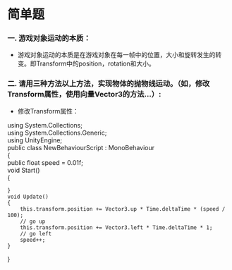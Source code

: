 # 简单题
### 一. 游戏对象运动的本质： ###  
- 游戏对象运动的本质是在游戏对象在每一帧中的位置，大小和旋转发生的转变。即Transform中的position，rotation和大小。  
### 二. 请用三种方法以上方法，实现物体的抛物线运动。（如，修改Transform属性，使用向量Vector3的方法…）: ###  
- 修改Transform属性：  

using System.Collections;  
using System.Collections.Generic;  
using UnityEngine;  
public class NewBehaviourScript : MonoBehaviour  
{  
    public float speed = 0.01f;  
    void Start()  
    {  
        
    }  
    void Update()  
    {  
        this.transform.position += Vector3.up * Time.deltaTime * (speed / 100);  
        // go up  
        this.transform.position += Vector3.left * Time.deltaTime * 1;  
        // go left  
        speed++;  
    }  
}  
